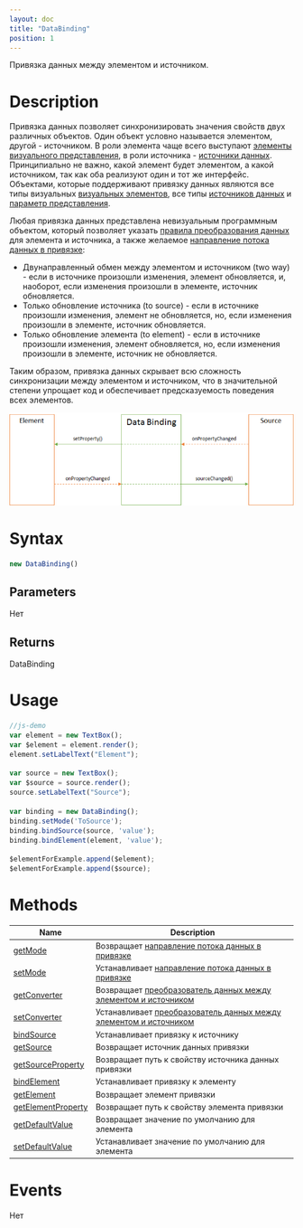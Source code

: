 ```yaml
---
layout: doc
title: "DataBinding"
position: 1
---
```


Привязка данных между элементом и источником.

# Description

Привязка данных позволяет синхронизировать значения свойств двух различных объектов. Один объект
условно называется элементом, другой - источником. В роли элемента чаще всего выступают
[элементы](../Elements/) [визуального представления](../Elements/View/), в роли
источника - [источники данных](../DataSources/). Принципиально не важно, какой элемент будет
элементом, а какой источником, так как оба реализуют один и тот же интерфейс. Объектами, которые
поддерживают привязку данных являются все типы визуальных [визуальных элементов](../Elements/),
все типы [источников данных](../DataSources/) и [параметр представления](../Parameter).

Любая привязка данных представлена невизуальным программным объектом, который позволяет указать
[правила преобразования данных](BindingConverter/) для элемента и источника, а также желаемое
[направление потока данных в привязке](BindingMode/):

* Двунаправленный обмен между элементом и источником (two way) - если в источнике произошли изменения,
элемент обновляется, и, наоборот, если изменения произошли в элементе, источник обновляется.
* Только обновление источника (to source) - если в источнике произошли изменения, элемент не обновляется,
но, если изменения произошли в элементе, источник обновляется.
* Только обновление элемента (to element) - если в источнике произошли изменения, элемент обновляется,
но, если изменения произошли в элементе, источник не обновляется.

Таким образом, привязка данных скрывает всю сложность синхронизации между элементом и источником,
что в значительной степени упрощает код и обеспечивает предсказуемость поведения всех элементов.

![](DataBindingAspects.png)

# Syntax

```js
new DataBinding()
```

## Parameters

Нет

## Returns

DataBinding


# Usage

```js
//js-demo
var element = new TextBox();
var $element = element.render();
element.setLabelText("Element");

var source = new TextBox();
var $source = source.render();
source.setLabelText("Source");

var binding = new DataBinding();
binding.setMode('ToSource');
binding.bindSource(source, 'value');
binding.bindElement(element, 'value');

$elementForExample.append($element);
$elementForExample.append($source);
```

# Methods

|Name|Description|
|----|---------|
|[getMode](DataBinding.getMode/)|Возвращает [направление потока данных в привязке](BindingMode/)|
|[setMode](DataBinding.setMode/)|Устанавливает [направление потока данных в привязке](BindingMode/)|
|[getConverter](DataBinding.getConverter/)|Возвращает [преобразователь данных между элементом и источником](BindingConverter/)|
|[setConverter](DataBinding.setConverter/)|Устанавливает [преобразователь данных между элементом и источником](BindingConverter/)|
|[bindSource](DataBinding.bindSource/)|Устанавливает привязку к источнику|
|[getSource](DataBinding.getSource/)|Возвращает источник данных привязки|
|[getSourceProperty](DataBinding.getSourceProperty/)|Возвращает путь к свойству источника данных привязки|
|[bindElement](DataBinding.bindElement/)|Устанавливает привязку к элементу|
|[getElement](DataBinding.getElement/)|Возвращает элемент привязки|
|[getElementProperty](DataBinding.getElementProperty/)|Возвращает путь к свойству элемента привязки|
|[getDefaultValue](DataBinding.getDefaultValue/)|Возвращает значение по умолчанию для элемента|
|[setDefaultValue](DataBinding.setDefaultValue/)|Устанавливает значение по умолчанию для элемента|

# Events

Нет